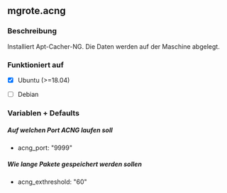 ## mgrote.acng
### Beschreibung
Installiert Apt-Cacher-NG.
Die Daten werden auf der Maschine abgelegt.

### Funktioniert auf
- [x] Ubuntu (>=18.04)
- [ ] Debian


### Variablen + Defaults
##### Auf welchen Port ACNG laufen soll
- acng_port: "9999"
##### Wie lange Pakete gespeichert werden sollen
- acng_exthreshold: "60"
